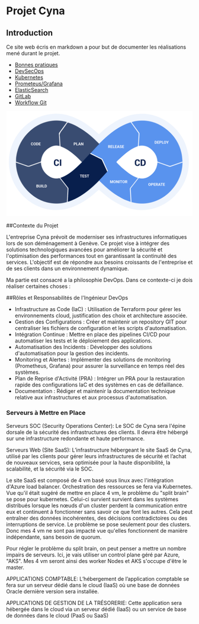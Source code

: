 # Projet Cyna

## Introduction

Ce site web écris en markdown a pour but de documenter les réalisations mené durant le projet. 

- [Bonnes pratiques](about.md)
- [DevSecOps](devsecops.md)
- [Kubernetes](kubernetes.md)
- [Prometeus/Grafana](gra-pro.md)
- [ElasticSearch](elastic.md)
- [GitLab](gitlab.md)
- [Workflow Git](workflowgit.md)

![signe devops](images/dev-ops.png)


##Contexte du Projet

L'entreprise Cyna prévoit de moderniser ses infrastructures informatiques lors de son déménagement à Genève. Ce projet vise à intégrer des solutions technologiques avancées pour améliorer la sécurité et l'optimisation des performances tout en garantissant la continuité des services. L'objectif est de répondre aux besoins croissants de l'entreprise et de ses clients dans un environnement dynamique.

Ma partie est consacré a la philosophie DevOps. Dans ce contexte-ci je dois réaliser certaines choses :

##Rôles et Responsabilités de l'Ingénieur DevOps 

- Infrastructure as Code (IaC) : Utilisation de Terraform pour gérer les environnements cloud, justification des choix et architecture associée.
- Gestion des Configurations : Créer et maintenir un repository GIT pour centraliser les fichiers de configuration et les scripts d'automatisation.
- Intégration Continue : Mettre en place des pipelines CI/CD pour automatiser les tests et le déploiement des applications.
- Automatisation des Incidents : Développer des solutions d'automatisation pour la gestion des incidents.
- Monitoring et Alertes : Implémenter des solutions de monitoring (Prometheus, Grafana) pour assurer la surveillance en temps réel des systèmes. 
- Plan de Reprise d'Activité (PRA) : Intégrer un PRA pour la restauration rapide des configurations IaC et des systèmes en cas de défaillance.
- Documentation : Rédiger et maintenir la documentation technique relative aux infrastructures et aux processus d'automatisation. 

### Serveurs à Mettre en Place

Serveurs SOC (Security Operations Center): Le SOC de Cyna sera l'épine dorsale de la sécurité des infrastructures des clients. Il devra être hébergé
sur une infrastructure redondante et haute performance. 

Serveurs Web (Site SaaS): L’infrastructure hébergeant le site SaaS de Cyna, utilisé par les clients pour gérer leurs infrastructures
de sécurité et l’achat de nouveaux services, sera optimisée pour la haute disponibilité, la scalabilité, et
la sécurité via le SOC.

Le site SaaS est composé de 4 vm basé sous linux avec l'intégration d'Azure load balancer. Orchestration des ressources se fera via Kubernetes. 
Vue qu'il était sugéré de mettre en place 4 vm, le problème du "split brain" se pose pour kubernetes.
Celui-ci survient survient dans les systèmes distribués lorsque les nœuds d'un cluster perdent la communication entre eux et continuent à fonctionner sans savoir ce que font les autres.
Cela peut entraîner des données incohérentes, des décisions contradictoires ou des interruptions de service.
Le problème se pose seulement pour des clusters. Donc mes 4 vm ne sont pas impacté vue qu'elles fonctionnent de manière indépendante, sans besoin de quorum.


Pour régler le problème du split brain, on peut penser a mettre un nombre impairs de serveurs. Ici, je vais utiliser un control plane géré par Azure, "AKS". Mes 4 vm seront ainsi des worker Nodes et AKS s'occupe d'être le master.  


APPLICATIONS COMPTABLE: L’hébergement de l’application comptable se fera sur un serveur dédié dans le cloud (IaaS) où une base
de données Oracle dernière version sera installée.

APPLICATIONS DE GESTION DE LA TRÉSORERIE: Cette application sera hébergée dans le cloud via un serveur dédié (IaaS) ou un service de base de
données dans le cloud (PaaS ou SaaS)
